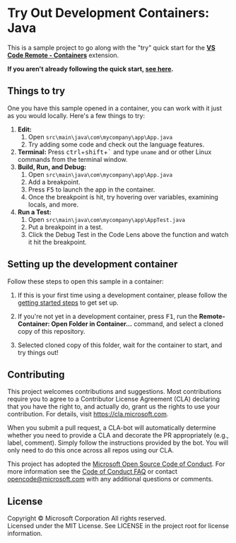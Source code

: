 # Try Out Development Containers: Java

This is a sample project to go along with the "try" quick start for the **[VS Code Remote - Containers](https://aka.ms/vscode-remote/containers)** extension.

**If you aren't already following the quick start, [see here](#setting-up-the-development-container).**

## Things to try

One you have this sample opened in a container, you can work with it just as you would locally. Here's a few things to try:

1. **Edit:**
   1. Open `src\main\java\com\mycompany\app\App.java`
   2. Try adding some code and check out the language features.
2. **Terminal:** Press <kbd>ctrl</kbd>+<kbd>shift</kbd>+<kbd>\`</kbd> and type `uname` and or other Linux commands from the terminal window.
3. **Build, Run, and Debug:**
   1. Open `src\main\java\com\mycompany\app\App.java`
   2. Add a breakpoint.
   3. Press <kbd>F5</kbd> to launch the app in the container.
   4. Once the breakpoint is hit, try hovering over variables, examining locals, and more.
4. **Run a Test:**
   1. Open `src\main\java\com\mycompany\app\AppTest.java`
   2. Put a breakpoint in a test.
   3. Click the Debug Test in the Code Lens above the function and watch it hit the breakpoint.

## Setting up the development container

Follow these steps to open this sample in a container:

1. If this is your first time using a development container, please follow the [getting started steps](https://aka.ms/vscode-remote/containers/getting-started) to get set up.

2. If you're not yet in a development container, press <kbd>F1</kbd>, run the **Remote-Container: Open Folder in Container...** command, and select a cloned copy of this repository.

3. Selected cloned copy of this folder, wait for the container to start, and try things out!

## Contributing

This project welcomes contributions and suggestions. Most contributions require you to agree to a
Contributor License Agreement (CLA) declaring that you have the right to, and actually do, grant us
the rights to use your contribution. For details, visit https://cla.microsoft.com.

When you submit a pull request, a CLA-bot will automatically determine whether you need to provide
a CLA and decorate the PR appropriately (e.g., label, comment). Simply follow the instructions
provided by the bot. You will only need to do this once across all repos using our CLA.

This project has adopted the [Microsoft Open Source Code of Conduct](https://opensource.microsoft.com/codeofconduct/).
For more information see the [Code of Conduct FAQ](https://opensource.microsoft.com/codeofconduct/faq/) or
contact [opencode@microsoft.com](mailto:opencode@microsoft.com) with any additional questions or comments.

## License

Copyright © Microsoft Corporation All rights reserved.<br />
Licensed under the MIT License. See LICENSE in the project root for license information.
